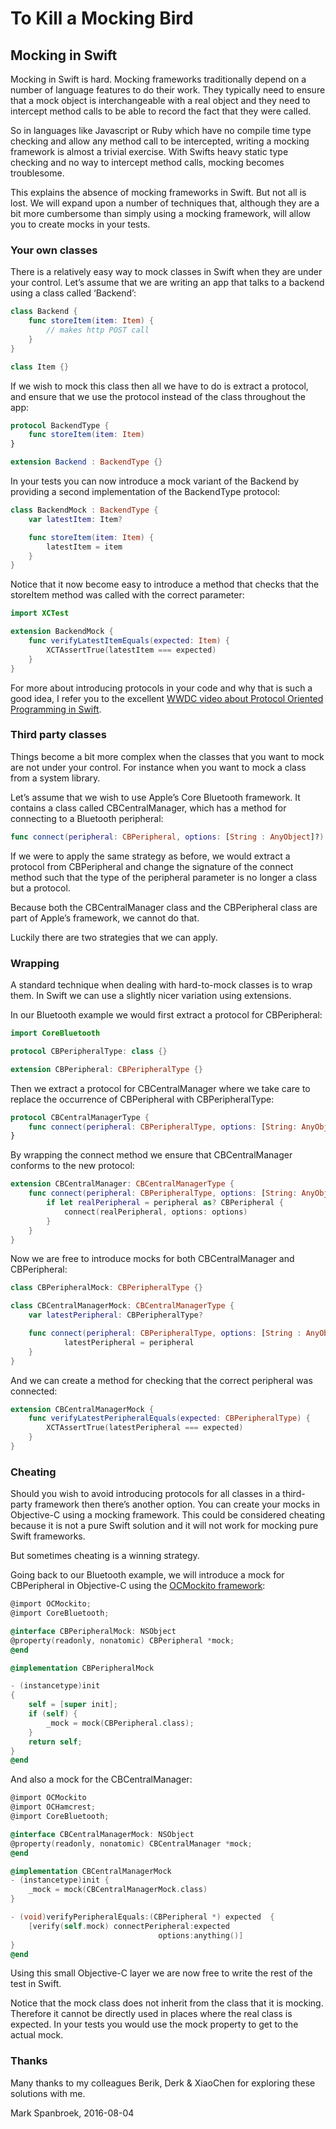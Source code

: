 To Kill a Mocking Bird
======================
## Mocking in Swift ##

Mocking in Swift is hard. Mocking frameworks traditionally depend on a number of language features to do their work. They typically need to ensure that a mock object is interchangeable with a real object and they need to intercept method calls to be able to record the fact that they were called.

So in languages like Javascript or Ruby which have no compile time type checking and allow any method call to be intercepted, writing a mocking framework is almost a trivial exercise. With Swifts heavy static type checking and no way to intercept method calls, mocking becomes troublesome.

This explains the absence of mocking frameworks in Swift. But not all is lost. We will expand upon a number of techniques that, although they are a bit more cumbersome than simply using a mocking framework, will allow you to create mocks in your tests.

### Your own classes ###

There is a relatively easy way to mock classes in Swift when they are under your control. Let’s assume that we are writing an app that talks to a backend using a class called ‘Backend’:

```swift
class Backend {
    func storeItem(item: Item) {
        // makes http POST call
    }
}

class Item {}
```

If we wish to mock this class then all we have to do is extract a protocol, and ensure that we use the protocol instead of the class throughout the app:

```swift
protocol BackendType {
    func storeItem(item: Item)
}

extension Backend : BackendType {}
```

In your tests you can now introduce a mock variant of the Backend by providing a second implementation of the BackendType protocol:

```swift
class BackendMock : BackendType {
    var latestItem: Item?

    func storeItem(item: Item) {
        latestItem = item
    }
}
```

Notice that it now become easy to introduce a method that checks that the storeItem method was called with the correct parameter:

```swift
import XCTest

extension BackendMock {
    func verifyLatestItemEquals(expected: Item) {
        XCTAssertTrue(latestItem === expected)
    }
}
```

For more about introducing protocols in your code and why that is such a good idea, I refer you to the excellent [WWDC video about Protocol Oriented Programming in Swift](https://developer.apple.com/videos/play/wwdc2015/408/).

### Third party classes ###

Things become a bit more complex when the classes that you want to mock are not under your control. For instance when you want to mock a class from a system library.

Let’s assume that we wish to use Apple’s Core Bluetooth framework. It contains a class called CBCentralManager, which has a method for connecting to a Bluetooth peripheral:

```swift
func connect(peripheral: CBPeripheral, options: [String : AnyObject]?)
```

If we were to apply the same strategy as before, we would extract a protocol from CBPeripheral and change the signature of the connect method such that the type of the peripheral parameter is no longer a class but a protocol.

Because both the CBCentralManager class and the CBPeripheral class are part of Apple’s framework, we cannot do that.

Luckily there are two strategies that we can apply.

### Wrapping ###

A standard technique when dealing with hard-to-mock classes is to wrap them. In Swift we can use a slightly nicer variation using extensions.

In our Bluetooth example we would first extract a protocol for CBPeripheral:

```swift
import CoreBluetooth

protocol CBPeripheralType: class {}

extension CBPeripheral: CBPeripheralType {}
```

Then we extract a protocol for CBCentralManager where we take care to replace the occurrence of CBPeripheral with CBPeripheralType:

```swift
protocol CBCentralManagerType {
    func connect(peripheral: CBPeripheralType, options: [String: AnyObject]?)
}
```

By wrapping the connect method we ensure that CBCentralManager conforms to the new protocol:

```swift
extension CBCentralManager: CBCentralManagerType {
    func connect(peripheral: CBPeripheralType, options: [String: AnyObject]?) {
        if let realPeripheral = peripheral as? CBPeripheral {
            connect(realPeripheral, options: options)
        }
    }
}
```

Now we are free to introduce mocks for both CBCentralManager and CBPeripheral:

```swift
class CBPeripheralMock: CBPeripheralType {}

class CBCentralManagerMock: CBCentralManagerType {
    var latestPeripheral: CBPeripheralType?

    func connect(peripheral: CBPeripheralType, options: [String : AnyObject]?) {
            latestPeripheral = peripheral
    }
}
```

And we can create a method for checking that the correct peripheral was connected:

```swift
extension CBCentralManagerMock {
    func verifyLatestPeripheralEquals(expected: CBPeripheralType) {
        XCTAssertTrue(latestPeripheral === expected)
    }
}
```

### Cheating ###

Should you wish to avoid introducing protocols for all classes in a third-party framework then there’s another option. You can create your mocks in Objective-C using a mocking framework. This  could be considered cheating because it is not a pure Swift solution and it will not work for mocking pure Swift frameworks.

But sometimes cheating is a winning strategy.

Going back to our Bluetooth example, we will introduce a mock for CBPeripheral in Objective-C using the [OCMockito framework](https://github.com/jonreid/OCMockito):

```objective-c
@import OCMockito;
@import CoreBluetooth;

@interface CBPeripheralMock: NSObject
@property(readonly, nonatomic) CBPeripheral *mock;
@end

@implementation CBPeripheralMock

- (instancetype)init
{
    self = [super init];
    if (self) {
        _mock = mock(CBPeripheral.class);
    }
    return self;
}
@end
```

And also a mock for the CBCentralManager:

```objective-c
@import OCMockito
@import OCHamcrest;
@import CoreBluetooth;

@interface CBCentralManagerMock: NSObject
@property(readonly, nonatomic) CBCentralManager *mock;
@end

@implementation CBCentralManagerMock
- (instancetype)init {
    _mock = mock(CBCentralManagerMock.class)
}

- (void)verifyPeripheralEquals:(CBPeripheral *) expected  {
    [verify(self.mock) connectPeripheral:expected
                                 options:anything()]
}
@end
```

Using this small Objective-C layer we are now free to write the rest of the test in Swift.

Notice that the mock class does not inherit from the class that it is mocking. Therefore it cannot be directly used in places where the real class is expected. In your tests you would use the mock property to get to the actual mock.
### Thanks ###

Many thanks to my colleagues Berik, Derk & XiaoChen for exploring these solutions with me.

Mark Spanbroek, 2016-08-04
